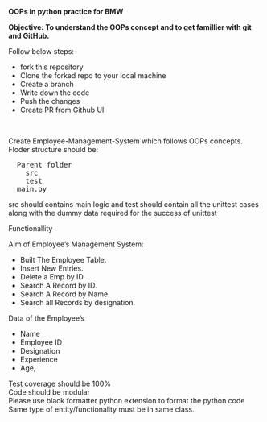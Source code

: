 <p><b>OOPs in python practice for BMW</b></p>

<p><b>Objective: To understand the OOPs concept and to get famillier with git and GitHub.</b></p>

<p>Follow below steps:-</p>
<ul>
  <li>fork this repository</li>
  <li>Clone the forked repo to your local machine</li>
  <li>Create a branch</li>
  <li>Write down the code</li>
  <li>Push the changes</li>
  <li>Create PR from Github UI</li>
</ul>
<br>
<p>Create Employee-Management-System which follows OOPs concepts.<br>Floder structure should be:</p>
<pre>
  Parent folder
    src
    test
  main.py
</pre>
<P>src should contains main logic and test should contain all the unittest cases along with the dummy data required for the success of unittest</P>
<p>Functionallity</p>
<p>Aim of Employee’s Management System:
  <ul>
    <li>Built The Employee Table.</li>
    <li>Insert New Entries.</li>
    <li>Delete a Emp by ID.</li>
    <li>Search A Record by ID.</li>
    <li>Search A Record by Name.</li>
    <li>Search all Records by designation.</li>
  </ul>
  
Data of the Employee’s
<ul>
  <li>Name</li>
  <li>Employee ID</li>
  <li>Designation</li>
  <li>Experience</li>
  <li>Age,</li>
</ul>
</p>

<p>Test coverage should be 100%<br>Code should be modular<br>Please use black formatter python extension to format the python code<br>Same type of entity/functionality must be in same class.</p>

